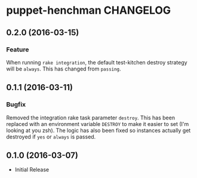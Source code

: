 puppet-henchman CHANGELOG
=========================

0.2.0 (2016-03-15)
------------------

### Feature

When running `rake integration`, the default test-kitchen destroy strategy will be `always`. This has changed from `passing`.

0.1.1 (2016-03-11)
------------------

### Bugfix

Removed the integration rake task parameter `destroy`. This has been replaced with an environment variable `DESTROY` to make it easier to set (I'm looking at you zsh). The logic has also been fixed so instances actually get destroyed if `yes` or `always` is passed.

0.1.0 (2016-03-07)
------------------

* Initial Release
